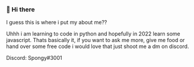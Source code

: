 ### 👋 Hi there

I guess this is where i put my about me??

Uhhh i am learning to code in python and hopefully in 2022 learn some javascript.
Thats basically it, if you want to ask me more, give me food or hand over some free code i would love that just shoot me a dm on discord.

Discord: Spongy#3001

<!--
**NotSpongy/NotSpongy** is a ✨ _special_ ✨ repository because its `README.md` (this file) appears on your GitHub profile.

Here are some ideas to get you started:

- 🔭 I’m currently working on ...
- 🌱 I’m currently learning ...
- 👯 I’m looking to collaborate on ...
- 🤔 I’m looking for help with ...
- 💬 Ask me about ...
- 📫 How to reach me: ...
- 😄 Pronouns: ...
- ⚡ Fun fact: ...
-->

